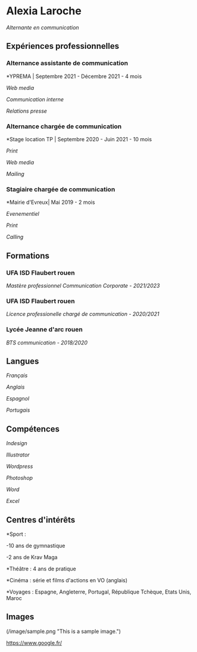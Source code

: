 # Alexia Laroche
*Alternante en communication*

## **Expériences professionnelles**

### **Alternance assistante de communication**

*YPREMA | Septembre 2021 - Décembre 2021 - 4 mois

*Web media*

*Communication interne*

*Relations presse*

### **Alternance chargée de communication**

*Stage location TP | Septembre 2020 - Juin 2021 - 10 mois

*Print*

*Web media*

*Mailing*

### **Stagiaire chargée de communication**

*Mairie d'Evreux| Mai 2019 - 2 mois

*Evenementiel*

*Print*

*Calling*

## **Formations**

### **UFA ISD Flaubert rouen**

*Mastère professionnel Communication Corporate - 2021/2023*

### **UFA ISD Flaubert rouen**

*Licence professionelle chargé de communication - 2020/2021*

### **Lycée Jeanne d'arc rouen**

*BTS communication -  2018/2020*

## **Langues**

*Français* 

*Anglais* 

*Espagnol* 

*Portugais* 

## **Compétences**

*Indesign*

*Illustrator*

*Wordpress*

*Photoshop*

*Word*

*Excel*

## **Centres d'intérêts**

*Sport :

 -10 ans de gymnastique 
 
 -2 ans de Krav Maga
 
*Théâtre : 4 ans de pratique

*Cinéma : série et films d'actions en VO (anglais)

*Voyages : Espagne, Angleterre, Portugal, République Tchèque, Etats Unis, Maroc

## Images

(/image/sample.png "This is a sample image.")

https://www.google.fr/
